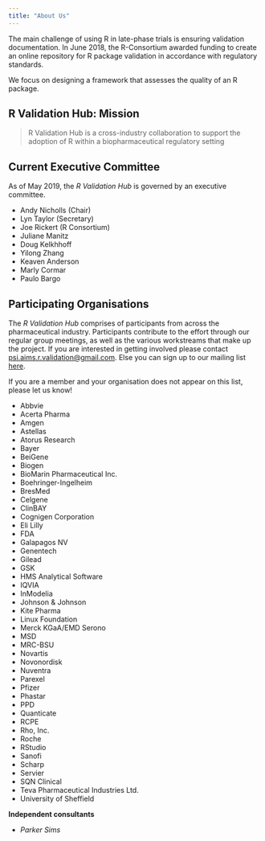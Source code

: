 ```yaml
---
title: "About Us"
---
```


The main challenge of using R in late-phase trials is ensuring validation documentation. In June 2018, the R-Consortium awarded funding to create an online repository for R package validation in accordance with regulatory standards.

We focus on designing a framework that assesses the quality of an R package.

## R Validation Hub: Mission 

> R Validation Hub is a cross-industry collaboration to support the adoption of R within a biopharmaceutical regulatory setting

## Current Executive Committee

As of May 2019, the *R Validation Hub* is governed by an executive committee. 

* Andy Nicholls (Chair)
* Lyn Taylor (Secretary)
* Joe Rickert (R Consortium)
* Juliane Manitz
* Doug Kelkhhoff
* Yilong Zhang 
* Keaven Anderson 
* Marly Cormar
* Paulo Bargo


## Participating Organisations

The *R Validation Hub* comprises of participants from across the pharmaceutical industry.  Participants contribute to the effort through our regular group meetings, as well as the various workstreams that make up the project.  If you are interested in getting involved please contact <psi.aims.r.validation@gmail.com>.  Else you can sign up to our mailing list [here](https://lists.r-consortium.org/g/RConsortium-Validation-Hub/).

If you are a member and your organisation does not appear on this list, please let us know!

* Abbvie 
* Acerta Pharma 
* Amgen 
* Astellas 
* Atorus Research
* Bayer 
* BeiGene 
* Biogen
* BioMarin Pharmaceutical Inc. 
* Boehringer-Ingelheim 
* BresMed  
* Celgene 
* ClinBAY
* Cognigen Corporation 
* Eli Lilly 
* FDA 
* Galapagos NV 
* Genentech 
* Gilead 
* GSK 
* HMS Analytical Software 
* IQVIA 
* InModelia 
* Johnson & Johnson 
* Kite Pharma 
* Linux Foundation 
* Merck KGaA/EMD Serono
* MSD 
* MRC-BSU
* Novartis 
* Novonordisk 
* Nuventra 
* Parexel
* Pfizer 
* Phastar 
* PPD
* Quanticate 
* RCPE 
* Rho, Inc. 
* Roche 
* RStudio
* Sanofi 
* Scharp
* Servier
* SQN Clinical 
* Teva Pharmaceutical Industries Ltd. 
* University of Sheffield 

**Independent consultants**

* *Parker Sims*

